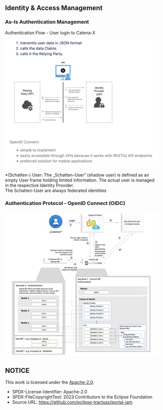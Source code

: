 ## Identity & Access Management

### As-Is Authentication Management

Authentication Flow - User login to Catena-X

![AuthenticationFlow](/docs/static/authentication-flow.png)

\*(Schatten-) User: The „Schatten-User“ (shadow user) is defined as an empty User frame holding limited information. The actual user is managed in the respective Identity Provider.  
The Schatten-User are always federated identities

### Authentication Protocol - OpenID Connect (OIDC)

![AuthenticationProtocol](/docs/static/authentication-protocol.png)

## NOTICE

This work is licensed under the [Apache-2.0](https://www.apache.org/licenses/LICENSE-2.0).

- SPDX-License-Identifier: Apache-2.0
- SPDX-FileCopyrightText: 2023 Contributors to the Eclipse Foundation
- Source URL: https://github.com/eclipse-tractusx/portal-iam
